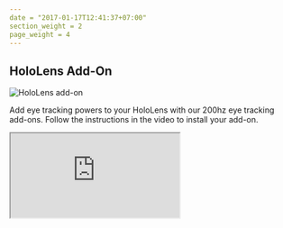 ```yaml
---
date = "2017-01-17T12:41:37+07:00"
section_weight = 2
page_weight = 4
---
```


## HoloLens Add-On

<img src="/images/vr-ar/hololens_e200.webp" alt="HoloLens add-on" >

Add eye tracking powers to your HoloLens with our 200hz eye tracking add-ons. Follow the instructions in the video to install your add-on.

<iframe src="https://www.youtube.com/embed/nvNjlKp9-co" ></iframe>

